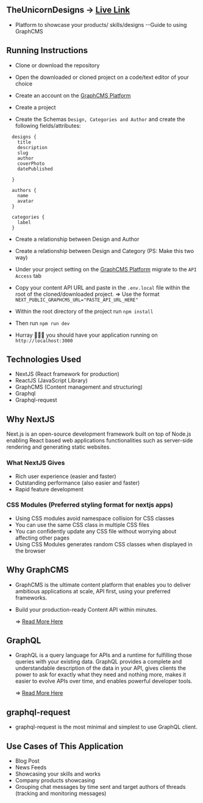 ## TheUnicornDesigns -> [Live Link](https://theunicorndesigns.vercel.app/)

- Platform to showcase your products/ skills/designs --Guide to using GraphCMS

## Running Instructions

- Clone or download the repository
- Open the downloaded or cloned project on a code/text editor of your choice

- Create an account on the [GraphCMS Platform](https://graphcms.com/)
- Create a project
- Create the Schemas `Design, Categories and Author` and create the following fields/attributes:

```gql
  designs {
    title
    description
    slug
    author
    coverPhoto
    datePublished

  }
```

```gql
  authors {
    name
    avatar
  }
```

```gql
  categories {
    label
  }
```

- Create a relationship between Design and Author

- Create a relationship between Design and Category (PS: Make this two way)

- Under your project setting on the [GraphCMS Platform](https://graphcms.com/) migrate to the `API Access` tab
- Copy your content API URL and paste in the `.env.local` file within the root of the cloned/downloaded project.
  => Use the format `NEXT_PUBLIC_GRAPHCMS_URL="PASTE_API_URL_HERE"`

- Within the root directory of the project run `npm install`
- Then run `npm run dev` 
- Hurray 🎉🎉🎉 you should have your application running on `http://localhost:3000` 

## Technologies Used

- NextJS (React framework for production)
- ReactJS (JavaScript Library)
- GraphCMS (Content management and structuring)
- Graphql
- Graphql-request

## Why NextJS

Next.js is an open-source development framework built on top of Node.js
enabling React based web applications functionalities such as server-side
rendering and generating static websites.

### What NextJS Gives

- Rich user experience (easier and faster)
- Outstanding performance (also easier and faster)
- Rapid feature development

### CSS Modules (Preferred styling format for nextjs apps)

- Using CSS modules avoid namespace collision for CSS classes
- You can use the same CSS class in multiple CSS files
- You can confidently update any CSS file without worrying about affecting other pages
- Using CSS Modules generates random CSS classes when displayed in the browser

## Why GraphCMS

- GraphCMS is the ultimate content platform that enables you to deliver ambitious applications at scale, API first, using your preferred frameworks.
- Build your production-ready Content API within minutes.

  => [Read More Here](https://graphcms.com/)

## GraphQL

- GraphQL is a query language for APIs and a runtime for fulfilling those queries with your existing data. GraphQL provides a complete and understandable description of the data in your API, gives clients the power to ask for exactly what they need and nothing more, makes it easier to evolve APIs over time, and enables powerful developer tools.

  => [Read More Here](https://graphql.org/)

## graphql-request

- graphql-request is the most minimal and simplest to use GraphQL client.

## Use Cases of This Application

- Blog Post
- News Feeds
- Showcasing your skills and works
- Company products showcasing
- Grouping chat messages by time sent and target authors of threads (tracking and monitoring messages)
